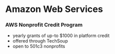 # Amazon Web Services

### AWS Nonprofit Credit Program
- yearly grants of up-to $1000 in platform credit
- offered through TechSoup
- open to 501c3 nonprofits
